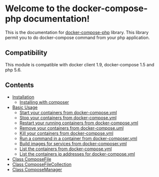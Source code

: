 # Welcome to the docker-compose-php documentation!

This is the documentation for [docker-compose-php](https://github.com/omauger/docker-compose-php) library.
This library permit you to do docker-compose command from your php application.

## Compatibility

This module is compatible with docker client 1.9, docker-compose 1.5 and php 5.6.

## Contents

* [Installation](/installation)
    * [Installing with composer](/installation#installing-with-composer)
* [Basic Usage](/basic)
    * [Start your containers from docker-compose.yml](/basic#start)
    * [Stop your containers from docker-compose.yml](/basic#stop)
    * [Restart your running containers from docker-compose.yml](/basic#restart)
    * [Remove your containers from docker-compose.uml](/basic#remove)
    * [Kill your containers from docker-compose.yml](/basic#kill)
    * [Run a command in a container from docker-composer.yml](/basic#run)
    * [Build images for services from docker-composer.yml](/basic#build)
    * [List the containers from docker-compose.yml](/basic#List_containers)
    * [List the containers ip addresses for docker-compose.yml](/basic#List_containers_IPs)
* [Class ComposeFile](/composefile)
* [Class ComposeFileCollection](/composefilecollection)
* [Class ComposeManager](/composemanager)
